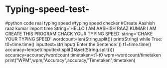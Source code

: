 # Typing-speed-test-
#python code real typing speed 
 #typing speed checker 
 #Create Aashish raaz kumar 
import time
String='HELLO I AM AASHISH RAAZ KUMAR I AM CREATE THIS PROGRAM CHACK YOUR TYPING SPEED'
string='CHAKE YOUR TYPING SPEED'
wordcount=len(String.split())
print(String)
while True:
    t0=time.time()
    inputtext=str(input('Enter the Sentence:'))
    t1=time.time()
    accuracy=len(set(inputtext.split())&set(String.split()))
    accuracy=accuracy/wordcount
    timetaken=t1-t0
    wpm=wordcount/timetaken
    print("WPM",wpm,"Accuracy",accuracy,"Timetaken",timetaken)
